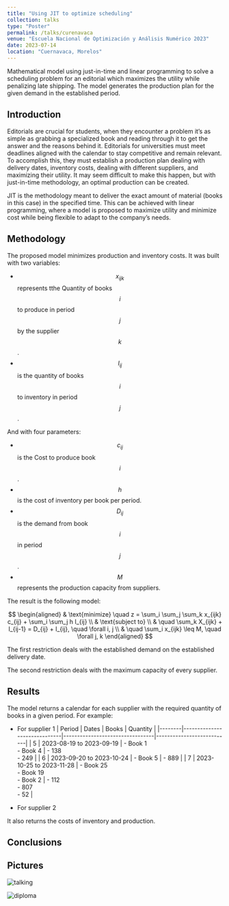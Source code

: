 ```yaml
---
title: "Using JIT to optimize scheduling"
collection: talks
type: "Poster"
permalink: /talks/curenavaca
venue: "Escuela Nacional de Optimización y Análisis Numérico 2023"
date: 2023-07-14
location: "Cuernavaca, Morelos"
---
```


Mathematical model using just-in-time and linear programming to solve a scheduling problem for an editorial which maximizes the utility while penalizing late shipping. The model generates the production plan for the given demand in the established period.

Introduction
------
Editorials are crucial for students, when they encounter a problem it’s as simple as grabbing a specialized book and reading through it to get the answer and the reasons behind it. Editorials for universities must meet deadlines aligned with the calendar to stay competitive and remain relevant. To accomplish this, they must establish a production plan dealing with delivery dates, inventory costs, dealing with different suppliers, and maximizing their utility. It may seem difficult to make this happen, but with just-in-time methodology, an optimal production can be created.

JIT is the methodology meant to deliver the exact amount of material (books in this case) in the specified time. This can be achieved with linear programming, where a model is proposed to maximize utility and minimize cost while being flexible to adapt to the company’s needs.



Methodology
------
The proposed model minimizes production and inventory costs.
It was built with two variables:
- $$x_{ijk}$$ represents tthe Quantity of books $$i$$ to produce in period $$j$$ by the supplier $$k$$.
- $$I_{ij}$$ is the quantity of books $$i$$ to inventory in period $$j$$.



And with four parameters:

- $$c_{ij}$$ is the Cost to produce book $$i$$.
- $$h$$ is the cost of inventory per book per period.
- $$D_{ij}$$ is the demand from book $$i$$ in period $$j$$.
- $$M$$ represents the production capacity from suppliers.


The result is the following model:


$$ \begin{aligned} & \text{minimize} \quad z = \sum_i \sum_j \sum_k x_{ijk} c_{ij} + \sum_i \sum_j h I_{ij} \\ & \text{subject to} \\ & \quad \sum_k X_{ijk} + I_{ij-1} = D_{ij} + I_{ij}, \quad \forall i, j \\ & \quad \sum_i x_{ijk} \leq M, \quad \forall j, k \end{aligned} $$



The first restriction deals with the established demand on the established delivery date.


The second restriction deals with the maximum capacity of every supplier.

Results 
------
The model returns a calendar for each supplier with the required quantity of books in a given period. For example:
- For supplier 1
| Period | Dates                        | Books                           | Quantity                  |
|--------|------------------------------|---------------------------------|---------------------------|
| 5      | 2023-08-19 to 2023-09-19     | - Book 1<br>- Book 4           | - 138<br>- 249            |
| 6      | 2023-09-20 to 2023-10-24     | - Book 5                        | - 889                     |
| 7      | 2023-10-25 to 2023-11-28     | - Book 25<br>- Book 19<br>- Book 2 | - 112<br>- 807<br>- 52   |




- For supplier 2

It also returns the costs of inventory and production. 

Conclusions
------

Pictures
------
![talking](https://axelqc.github.io/images/1688690362423.png)

![diploma](https://axelqc.github.io/images/1688690361919.png)



